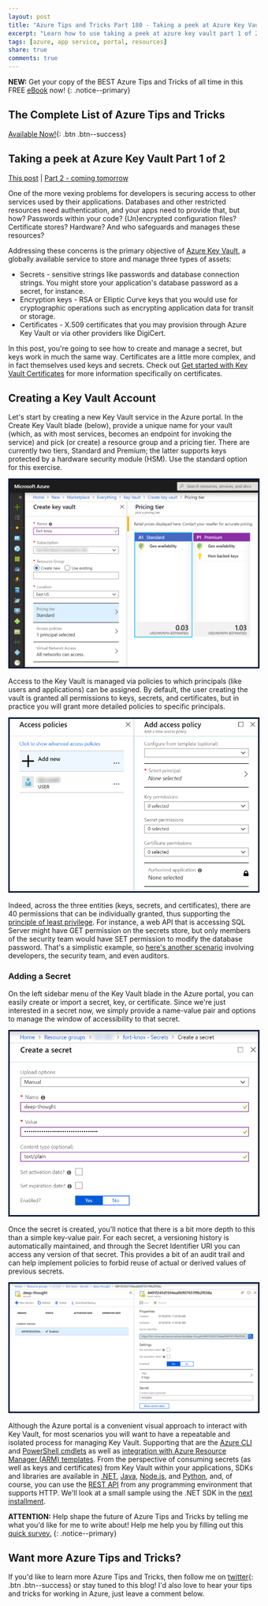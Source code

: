 ```yaml
---
layout: post
title: "Azure Tips and Tricks Part 180 - Taking a peek at Azure Key Vault Part 1 of 2"
excerpt: "Learn how to use taking a peek at azure key vault part 1 of 2"
tags: [azure, app service, portal, resources]
share: true
comments: true
---
```

 
**NEW:** Get your copy of the BEST Azure Tips and Tricks of all time in this FREE [eBook](http://ebook.azuredev.tips) now!
{: .notice--primary}
 
## The Complete List of Azure Tips and Tricks
 
[Available Now!](https://michaelcrump.net/azure-tips-and-tricks-complete-list/){: .btn .btn--success}


## Taking a peek at Azure Key Vault Part 1 of 2

[This post]() | [Part 2 - coming tomorrow]()
 
One of the more vexing problems for developers is securing access to other services used by their applications. Databases and other restricted resources need authentication, and your apps need to provide that, but how? Passwords within your code? (Un)encrypted configuration files? Certificate stores? Hardware? And who safeguards and manages these resources?

Addressing these concerns is the primary objective of [Azure Key Vault](https://azure.microsoft.com/en-us/services/key-vault/), a globally available service to store and manage three types of assets:

- Secrets - sensitive strings like passwords and database connection strings. You might store your application's database password as a secret, for instance.
- Encryption keys - RSA or Elliptic Curve keys that you would use for cryptographic operations such as encrypting application data for transit or storage.
- Certificates - X.509 certificates that you may provision through Azure Key Vault or via other providers like DigiCert.

In this post, you're going to see how to create and manage a secret, but keys work in much the same way. Certificates are a little more complex, and in fact themselves used keys and secrets. Check out [Get started with Key Vault Certificates](https://docs.microsoft.com/en-us/azure/key-vault/certificate-scenarios) for more information specifically on certificates.

## Creating a Key Vault Account

Let's start by creating a new Key Vault service in the Azure portal. In the Create Key Vault blade (below), provide a unique name for your vault (which, as with most services, becomes an endpoint for invoking the service) and pick (or create) a resource group and a pricing tier. There are currently two tiers, Standard and Premium; the latter supports keys protected by a hardware security module (HSM). Use the standard option for this exercise.

<img style="border:3px solid #021a40" src="/files/create-kv.png">

Access to the Key Vault is managed via policies to which principals (like users and applications) can be assigned. By default, the user creating the vault is granted all permissions to keys, secrets, and certificates, but in practice you will grant more detailed policies to specific principals. 

<img style="border:3px solid #021a40" src="/files/create-kv-policy.png">

Indeed, across the three entities (keys, secrets, and certificates), there are 40 permissions that can be individually granted, thus supporting the [principle of least privilege](https://docs.microsoft.com/en-us/windows-server/identity/ad-ds/plan/security-best-practices/implementing-least-privilege-administrative-models).  For instance, a web API that is accessing SQL Server might have GET permission on the secrets store, but only members of the security team would have SET permission to modify the database password. That's a simplistic example, so [here's another scenario](https://docs.microsoft.com/en-us/azure/key-vault/key-vault-secure-your-key-vault#example) involving developers, the security team, and even auditors.

### Adding a Secret

On the left sidebar menu of the Key Vault blade in the Azure portal, you can easily create or import a secret, key, or certificate. Since we're just interested in a secret now, we simply provide a name-value pair and options to manage the window of accessibility to that secret. 

<img style="border:3px solid #021a40" src="/files/create-secret.png">

Once the secret is created, you'll notice that there is a bit more depth to this than a simple key-value pair. For each secret, a versioning history is automatically maintained, and through the Secret Identifier URI you can access any version of that secret. This provides a bit of an audit trail and can help implement policies to forbid reuse of actual or derived values of previous secrets.

<img style="border:3px solid #021a40" src="/files/kv-history.png">

Although the Azure portal is a convenient visual approach to interact with Key Vault, for most scenarios you will want to have a repeatable and isolated process for managing Key Vault. Supporting that are the [Azure CLI](https://docs.microsoft.com/en-us/azure/key-vault/quick-create-cli) and [PowerShell cmdlets](https://docs.microsoft.com/en-us/azure/key-vault/quick-create-powershell) as well as [integration with Azure Resource Manager (ARM) templates](https://docs.microsoft.com/en-us/azure/azure-resource-manager/resource-manager-keyvault-parameter). 
From the perspective of consuming secrets (as well as keys and certificates) from Key Vault within your applications, SDKs and libraries are available in [.NET](https://docs.microsoft.com/en-us/dotnet/api/microsoft.azure.keyvault?view=azure-dotnet), [Java](https://docs.microsoft.com/en-us/java/api/overview/azure/keyvault?view=azure-java-stable), [Node.js](https://docs.microsoft.com/en-us/javascript/api/overview/azure/key-vault?view=azure-node-latest), and [Python](https://docs.microsoft.com/en-us/python/api/overview/azure/key-vault?view=azure-python), and, of course, 
you can use the [REST API](https://docs.microsoft.com/en-us/rest/api/keyvault/) from any programming environment that supports HTTP. We'll look at a small sample using the .NET SDK in the [next installment](https://www.michaelcrump.net/azure-tips-and-tricks181).


**ATTENTION:** Help shape the future of Azure Tips and Tricks by telling me what you'd like for me to write about! Help me help you by filling out this [quick survey.](http://survey.azuredev.tips)
{: .notice--primary}
 
## Want more Azure Tips and Tricks?
If you'd like to learn more Azure Tips and Tricks, then follow me on [twitter](http://twitter.com/mbcrump){: .btn .btn--success} or stay tuned to this blog! I'd also love to hear your tips and tricks for working in Azure, just leave a comment below.
